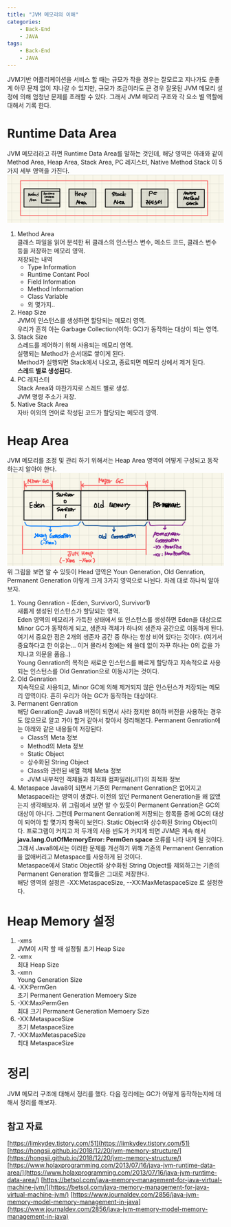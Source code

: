 ```yaml
---
title: "JVM 메모리의 이해"
categories: 
    - Back-End
    - JAVA
tags: 
    - Back-End
    - JAVA
---
```

JVM기반 어플리케이션을 서비스 할 때는 규모가 작을 경우는 잘모르고 지나가도 운좋게 아무 문제 없이 지나갈 수 있지만, 규모가 조금이라도 큰 경우 잘못된 JVM 메모리 설정에 의해 엄청난 문제를 초래할 수 있다. 그래서 JVM 메모리 구조와 각 요소 별 역할에 대해서 기록 한다.     
# Runtime Data Area
JVM 메모리라고 하면 Runtime Data Area를 말하는 것인데, 해당 영역은 아래와 같이 Method Area, Heap Area, Stack Area, PC 레지스터, Native Method Stack 이 5가지 세부 영역을 가진다.   
![JVM1](/assets/images/java1/JVM_Memory.jpeg)

1. Method Area   
    클래스 파일을 읽어 분석한 뒤 클래스의 인스턴스 변수, 메소드 코드, 클래스 변수 등을 저장하는 메모리 영역.    
    저장되는 내역    
    * Type Information
    * Runtime Contant Pool
    * Field Information
    * Method Information
    * Class Variable
    * 외 몇가지..
2. Heap Size   
    JVM이 인스턴스를 생성하면 할당되는 메모리 영역.   
    우리가 흔히 아는 Garbage Collection(이하: GC)가 동작하는 대상이 되는 영역.   
3. Stack Size   
    스레드를 제어하기 위해 사용되는 메모리 영역.    
    실행되는 Method가 순서대로 쌓이게 된다.   
    Method가 실행되면 Stack에서 나오고, 종료되면 메모리 상에서 제거 된다.    
    **스레드 별로 생성된다.**
4. PC 레지스터    
    Stack Area와 마찬가지로 스레드 별로 생성.    
    JVM 명령 주소가 저장.    
5. Native Stack Area    
    자바 이외의 언어로 작성된 코드가 할당되는 메모리 영역.    

# Heap Area
JVM 메모리를 조정 및 관리 하기 위해서는 Heap Area 영역이 어떻게 구성되고 동작하는지 알아야 한다. 
![JVM2](/assets/images/java1/JVM_Heap.jpeg)
위 그림을 보면 알 수 있듯이 Head 영역은 Youn Generation, Old Genration, Permanent Generation 이렇게 크게 3가지 영역으로 나뉜다. 차례 대로 하나씩 알아 보자.    
1. Young Genration - (Eden, Survivor0, Survivor1)    
    새롭게 생성된 인스턴스가 할당되는 영역.    
    Eden 영역의 메모리가 가득찬 상태에서 또 인스턴스를 생성하면 Eden을 대상으로 Minor GC가 동작하게 되고, 생존자 객체가 하나의 생존자 공간으로 이동하게 된다.    
    여기서 중요한 점은 2개의 생존자 공간 중 하나는 항상 비어 있다는 것이다. (여기서 중요하다고 한 이유는... 이거 몰라서 첨에는 왜 쓸데 없이 자꾸 하나는 0의 값을 가지냐고 의문을 품음..)    
    Young Genration의 목적은 새로운 인스턴스를 빠르게 할당하고 지속적으로 사용되는 인스턴스를 Old Genration으로 이동시키는 것이다.     
2. Old Genration    
    지속적으로 사용되고, Minor GC에 의해 제거되지 않은 인스턴스가 저장되는 메모리 영역이다. 흔히 우리가 아는 GC가 동작하는 대상이다.   
3. Permanent Genration   
    해당 Genration은 Java8 버전이 되면서 사라 졌지만 8이하 버전을 사용하는 경우도 많으므로 알고 가야 할거 같아서 찾아서 정리해본다. 
    Permanent Genration에는 아래와 같은 내용들이 저장된다.    
    * Class의 Meta 정보    
    * Method의 Meta 정보   
    * Static Object   
    * 상수화된 String Object     
    * Class와 관련된 배열 객체 Meta 정보     
    * JVM 내부적인 객체들과 최적화 컴파일러(JIT)의 최적화 정보    
5. Metaspace
    Java8이 되면서 기존의 Permanent Genration은 없어지고 Metaspace라는 영역이 생겼다. 이전의 있던 Permanent Generation을 왜 없앴는지 생각해보자. 위 그림에서 보면 알 수 있듯이 Permanent Genration은 GC의 대상이 아니다. 그런데 Permanent Genration에 저장되는 항목들 중에 GC의 대상이 되어야 할 몇가지 항목이 보인다. Static Object와 상수화된 String Object이다. 프로그램이 커지고 저 두개의 사용 빈도가 커지게 되면 JVM은 계속 해서 **java.lang.OutOfMemoryError: PermGen space** 오류를 나타 내게 될 것이다. 그래서 Java8에서는 이러한 문제를 개선하기 위해 기존의 Permanent Genration을 없애버리고 Metaspace를 사용하게 된 것이다.    
    Metaspace에서 Static Object와 상수화된 String Object를 제외하고는 기존의 Permanent Generation 항목들은 그대로 저장한다.    
    해당 영역의 설정은 -XX:MetaspaceSize, --XX:MaxMetaspaceSize 로 설정한다.

# Heap Memory 설정
1. -xms   
    JVM이 시작 할 때 설정될 초기 Heap Size
2. -xmx    
    최대 Heap Size
3. -xmn   
    Young Generation Size
4. -XX:PermGen   
    초기 Permanent Generation Memoery Size
5. -XX:MaxPermGen   
    최대 크기 Permanent Generation Memoery Size
6. -XX:MetaspaceSize   
    초기 MetaspaceSize
7. -XX:MaxMetaspaceSize   
    최대 MetaspaceSize

# 정리 
JVM 메모리 구조에 대해서 정리를 했다. 다음 정리에는 GC가 어떻게 동작하는지에 대해서 정리를 해보자. 

## 참고 자료
[https://limkydev.tistory.com/51](https://limkydev.tistory.com/51)    
[https://hongsii.github.io/2018/12/20/jvm-memory-structure/](https://hongsii.github.io/2018/12/20/jvm-memory-structure/)
[https://www.holaxprogramming.com/2013/07/16/java-jvm-runtime-data-area/](https://www.holaxprogramming.com/2013/07/16/java-jvm-runtime-data-area/)
[https://betsol.com/java-memory-management-for-java-virtual-machine-jvm/](https://betsol.com/java-memory-management-for-java-virtual-machine-jvm/)
[https://www.journaldev.com/2856/java-jvm-memory-model-memory-management-in-java](https://www.journaldev.com/2856/java-jvm-memory-model-memory-management-in-java)